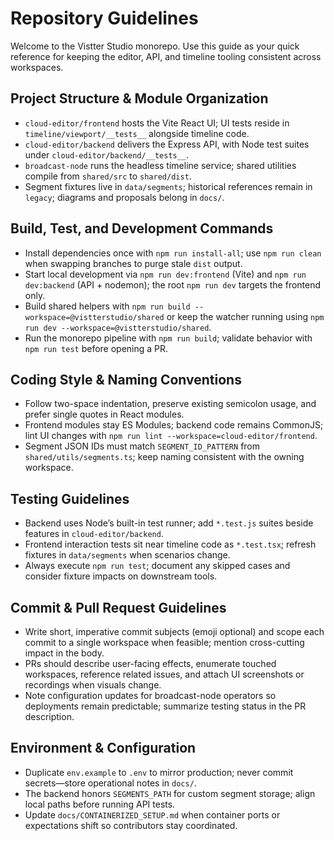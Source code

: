 # Repository Guidelines

Welcome to the Vistter Studio monorepo. Use this guide as your quick reference for keeping the editor, API, and timeline tooling consistent across workspaces.

## Project Structure & Module Organization
- `cloud-editor/frontend` hosts the Vite React UI; UI tests reside in `timeline/viewport/__tests__` alongside timeline code.
- `cloud-editor/backend` delivers the Express API, with Node test suites under `cloud-editor/backend/__tests__`.
- `broadcast-node` runs the headless timeline service; shared utilities compile from `shared/src` to `shared/dist`.
- Segment fixtures live in `data/segments`; historical references remain in `legacy`; diagrams and proposals belong in `docs/`.

## Build, Test, and Development Commands
- Install dependencies once with `npm run install-all`; use `npm run clean` when swapping branches to purge stale `dist` output.
- Start local development via `npm run dev:frontend` (Vite) and `npm run dev:backend` (API + nodemon); the root `npm run dev` targets the frontend only.
- Build shared helpers with `npm run build --workspace=@vistterstudio/shared` or keep the watcher running using `npm run dev --workspace=@vistterstudio/shared`.
- Run the monorepo pipeline with `npm run build`; validate behavior with `npm run test` before opening a PR.

## Coding Style & Naming Conventions
- Follow two-space indentation, preserve existing semicolon usage, and prefer single quotes in React modules.
- Frontend modules stay ES Modules; backend code remains CommonJS; lint UI changes with `npm run lint --workspace=cloud-editor/frontend`.
- Segment JSON IDs must match `SEGMENT_ID_PATTERN` from `shared/utils/segments.ts`; keep naming consistent with the owning workspace.

## Testing Guidelines
- Backend uses Node’s built-in test runner; add `*.test.js` suites beside features in `cloud-editor/backend`.
- Frontend interaction tests sit near timeline code as `*.test.tsx`; refresh fixtures in `data/segments` when scenarios change.
- Always execute `npm run test`; document any skipped cases and consider fixture impacts on downstream tools.

## Commit & Pull Request Guidelines
- Write short, imperative commit subjects (emoji optional) and scope each commit to a single workspace when feasible; mention cross-cutting impact in the body.
- PRs should describe user-facing effects, enumerate touched workspaces, reference related issues, and attach UI screenshots or recordings when visuals change.
- Note configuration updates for broadcast-node operators so deployments remain predictable; summarize testing status in the PR description.

## Environment & Configuration
- Duplicate `env.example` to `.env` to mirror production; never commit secrets—store operational notes in `docs/`.
- The backend honors `SEGMENTS_PATH` for custom segment storage; align local paths before running API tests.
- Update `docs/CONTAINERIZED_SETUP.md` when container ports or expectations shift so contributors stay coordinated.

